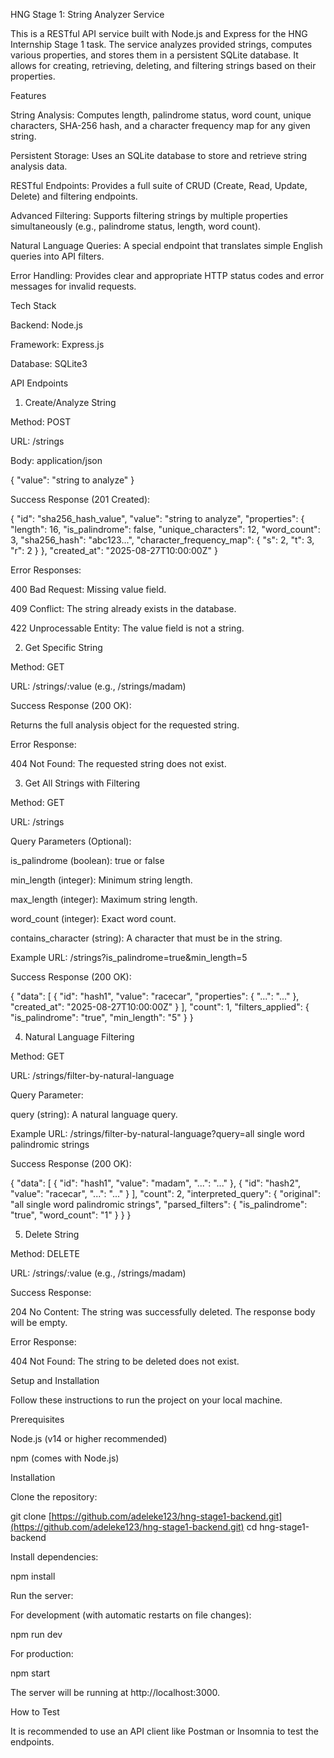 HNG Stage 1: String Analyzer Service

This is a RESTful API service built with Node.js and Express for the HNG Internship Stage 1 task. The service analyzes provided strings, computes various properties, and stores them in a persistent SQLite database. It allows for creating, retrieving, deleting, and filtering strings based on their properties.

Features

String Analysis: Computes length, palindrome status, word count, unique characters, SHA-256 hash, and a character frequency map for any given string.

Persistent Storage: Uses an SQLite database to store and retrieve string analysis data.

RESTful Endpoints: Provides a full suite of CRUD (Create, Read, Update, Delete) and filtering endpoints.

Advanced Filtering: Supports filtering strings by multiple properties simultaneously (e.g., palindrome status, length, word count).

Natural Language Queries: A special endpoint that translates simple English queries into API filters.

Error Handling: Provides clear and appropriate HTTP status codes and error messages for invalid requests.

Tech Stack

Backend: Node.js

Framework: Express.js

Database: SQLite3

API Endpoints

1. Create/Analyze String

Method: POST

URL: /strings

Body: application/json

{
  "value": "string to analyze"
}


Success Response (201 Created):

{
  "id": "sha256_hash_value",
  "value": "string to analyze",
  "properties": {
    "length": 16,
    "is_palindrome": false,
    "unique_characters": 12,
    "word_count": 3,
    "sha256_hash": "abc123...",
    "character_frequency_map": { "s": 2, "t": 3, "r": 2 }
  },
  "created_at": "2025-08-27T10:00:00Z"
}


Error Responses:

400 Bad Request: Missing value field.

409 Conflict: The string already exists in the database.

422 Unprocessable Entity: The value field is not a string.

2. Get Specific String

Method: GET

URL: /strings/:value (e.g., /strings/madam)

Success Response (200 OK):

Returns the full analysis object for the requested string.

Error Response:

404 Not Found: The requested string does not exist.

3. Get All Strings with Filtering

Method: GET

URL: /strings

Query Parameters (Optional):

is_palindrome (boolean): true or false

min_length (integer): Minimum string length.

max_length (integer): Maximum string length.

word_count (integer): Exact word count.

contains_character (string): A character that must be in the string.

Example URL: /strings?is_palindrome=true&min_length=5

Success Response (200 OK):

{
  "data": [
    {
      "id": "hash1",
      "value": "racecar",
      "properties": { "...": "..." },
      "created_at": "2025-08-27T10:00:00Z"
    }
  ],
  "count": 1,
  "filters_applied": {
    "is_palindrome": "true",
    "min_length": "5"
  }
}


4. Natural Language Filtering

Method: GET

URL: /strings/filter-by-natural-language

Query Parameter:

query (string): A natural language query.

Example URL: /strings/filter-by-natural-language?query=all single word palindromic strings

Success Response (200 OK):

{
  "data": [
    { "id": "hash1", "value": "madam", "...": "..." },
    { "id": "hash2", "value": "racecar", "...": "..." }
  ],
  "count": 2,
  "interpreted_query": {
    "original": "all single word palindromic strings",
    "parsed_filters": {
      "is_palindrome": "true",
      "word_count": "1"
    }
  }
}


5. Delete String

Method: DELETE

URL: /strings/:value (e.g., /strings/madam)

Success Response:

204 No Content: The string was successfully deleted. The response body will be empty.

Error Response:

404 Not Found: The string to be deleted does not exist.

Setup and Installation

Follow these instructions to run the project on your local machine.

Prerequisites

Node.js (v14 or higher recommended)

npm (comes with Node.js)

Installation

Clone the repository:

git clone [https://github.com/adeleke123/hng-stage1-backend.git](https://github.com/adeleke123/hng-stage1-backend.git)
cd hng-stage1-backend


Install dependencies:

npm install


Run the server:

For development (with automatic restarts on file changes):

npm run dev


For production:

npm start


The server will be running at http://localhost:3000.

How to Test

It is recommended to use an API client like Postman or Insomnia to test the endpoints.
